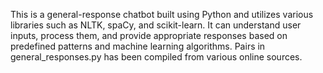 This is a general-response chatbot built using Python and utilizes various libraries such as NLTK, spaCy, and scikit-learn.
It can understand user inputs, process them, and provide appropriate responses based on predefined patterns and machine learning algorithms.
Pairs in general_responses.py has been compiled from various online sources.
